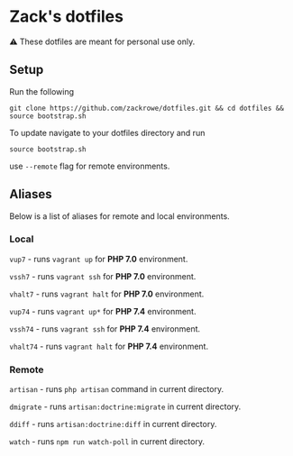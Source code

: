 # Zack's dotfiles

⚠️ These dotfiles are meant for personal use only. 

## Setup

Run the following

```
git clone https://github.com/zackrowe/dotfiles.git && cd dotfiles && source bootstrap.sh
```

To update navigate to your dotfiles directory and run

```
source bootstrap.sh
```

use `--remote` flag for remote environments.


## Aliases

Below is a list of aliases for remote and local environments.

### Local

`vup7` - runs `vagrant up` for **PHP 7.0** environment.

`vssh7` - runs `vagrant ssh` for **PHP 7.0** environment.

`vhalt7` - runs `vagrant halt` for **PHP 7.0** environment.


`vup74` - runs `vagrant up*` for **PHP 7.4** environment.

`vssh74` - runs `vagrant ssh` for **PHP 7.4** environment.

`vhalt74` - runs `vagrant halt` for **PHP 7.4** environment.

### Remote

`artisan` - runs `php artisan` command in current directory.

`dmigrate` -  runs `artisan:doctrine:migrate` in current directory.

`ddiff` - runs `artisan:doctrine:diff` in current directory.

`watch` - runs `npm run watch-poll` in current directory.
